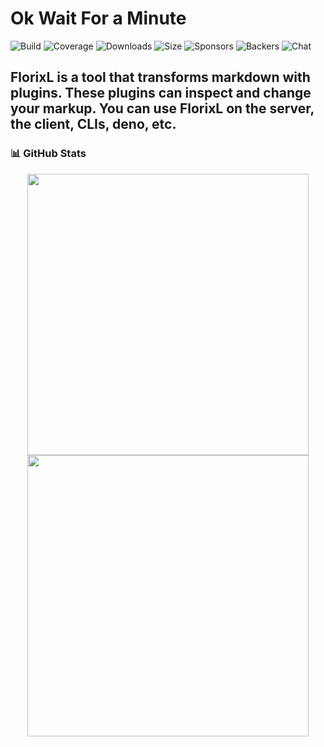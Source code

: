 
# Ok Wait For a Minute 

![Build]( https://github.com/remarkjs/remark/workflows/main/badge.svg)
![Coverage]( https://img.shields.io/codecov/c/github/remarkjs/remark.svg)
![Downloads]( https://img.shields.io/npm/dm/remark.svg)
![Size]( https://img.shields.io/bundlejs/size/remark)
![Sponsors]( https://opencollective.com/unified/sponsors/badge.svg)
![Backers]( https://opencollective.com/unified/backers/badge.svg)
![Chat]( https://img.shields.io/badge/chat-discussions-success.svg)

**FlorixL** is a tool that transforms markdown with plugins.
These plugins can inspect and change your markup.
You can use FlorixL on the server, the client, CLIs, deno, etc.
---
### 📊 GitHub Stats

<p align="center">
  <img src="https://github-readme-stats.vercel.app/api?username=SigmaCandy&show_icons=true&theme=radical" width="450"/>
  <img src="https://github-readme-streak-stats.herokuapp.com/?user=SigmaCandy&theme=radical" width="450"/>
</p>



